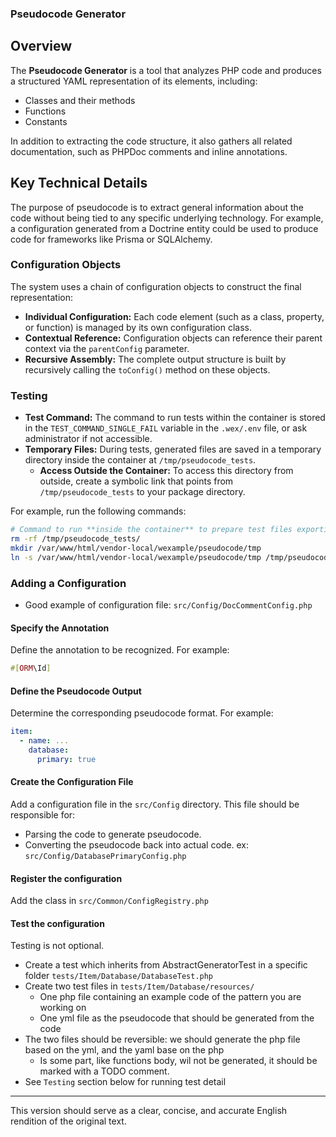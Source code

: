 ### **Pseudocode Generator**

## **Overview**

The **Pseudocode Generator** is a tool that analyzes PHP code and produces a structured YAML representation of its
elements, including:

- Classes and their methods
- Functions
- Constants

In addition to extracting the code structure, it also gathers all related documentation, such as PHPDoc comments and
inline annotations.

## **Key Technical Details**

The purpose of pseudocode is to extract general information about the code without being tied to any specific underlying
technology. For example, a configuration generated from a Doctrine entity could be used to produce code for frameworks
like Prisma or SQLAlchemy.

### Configuration Objects

The system uses a chain of configuration objects to construct the final representation:

- **Individual Configuration:** Each code element (such as a class, property, or function) is managed by its own
  configuration class.
- **Contextual Reference:** Configuration objects can reference their parent context via the `parentConfig` parameter.
- **Recursive Assembly:** The complete output structure is built by recursively calling the `toConfig()` method on these
  objects.

### Testing

- **Test Command:** The command to run tests within the container is stored in the `TEST_COMMAND_SINGLE_FAIL` variable
  in the `.wex/.env` file, or ask administrator if not accessible.
- **Temporary Files:** During tests, generated files are saved in a temporary directory inside the container at
  `/tmp/pseudocode_tests`.
    - **Access Outside the Container:** To access this directory from outside, create a symbolic link that points from
      `/tmp/pseudocode_tests` to your package directory.

For example, run the following commands:

```bash
# Command to run **inside the container** to prepare test files exporting.
rm -rf /tmp/pseudocode_tests/
mkdir /var/www/html/vendor-local/wexample/pseudocode/tmp
ln -s /var/www/html/vendor-local/wexample/pseudocode/tmp /tmp/pseudocode_tests
```

### Adding a Configuration

- Good example of configuration file: `src/Config/DocCommentConfig.php`

#### Specify the Annotation

Define the annotation to be recognized. For example:

```php
#[ORM\Id]
```

#### Define the Pseudocode Output

Determine the corresponding pseudocode format. For example:

```yaml
item:
  - name: ...
    database:
      primary: true
```

#### Create the Configuration File

Add a configuration file in the `src/Config` directory. This file should be responsible for:

- Parsing the code to generate pseudocode.
- Converting the pseudocode back into actual code.
  ex: `src/Config/DatabasePrimaryConfig.php`

#### Register the configuration

Add the class in `src/Common/ConfigRegistry.php`

#### Test the configuration

Testing is not optional.

- Create a test which inherits from AbstractGeneratorTest in a specific folder `tests/Item/Database/DatabaseTest.php`
- Create two test files in `tests/Item/Database/resources/`
    - One php file containing an example code of the pattern you are working on
    - One yml file as the pseudocode that should be generated from the code
- The two files should be reversible: we should generate the php file based on the yml, and the yaml base on the php
    - Is some part, like functions body, wil not be generated, it should be marked with a TODO comment.
- See `Testing` section below for running test detail

---

This version should serve as a clear, concise, and accurate English rendition of the original text.